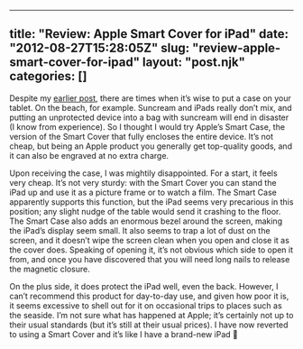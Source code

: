 
---
title: "Review: Apple Smart Cover for iPad"
date: "2012-08-27T15:28:05Z"
slug: "review-apple-smart-cover-for-ipad"
layout: "post.njk"
categories: []
---

Despite my [earlier post](/2012/08/the-cult-of-over-protection/), there are times when it’s wise to put a case on your tablet. On the beach, for example. Suncream and iPads really don’t mix, and putting an unprotected device into a bag with suncream will end in disaster (I know from experience). So I thought I would try Apple’s Smart Case, the version of the Smart Cover that fully encloses the entire device. It’s not cheap, but being an Apple product you generally get top-quality goods, and it can also be engraved at no extra charge.

Upon receiving the case, I was mightily disappointed. For a start, it feels very cheap. It’s not very sturdy: with the Smart Cover you can stand the iPad up and use it as a picture frame or to watch a film. The Smart Case apparently supports this function, but the iPad seems very precarious in this position; any slight nudge of the table would send it crashing to the floor. The Smart Case also adds an enormous bezel around the screen, making the iPad’s display seem small. It also seems to trap a lot of dust on the screen, and it doesn’t wipe the screen clean when you open and close it as the cover does. Speaking of opening it, it’s not obvious which side to open it from, and once you have discovered that you will need long nails to release the magnetic closure.

On the plus side, it does protect the iPad well, even the back. However, I can’t recommend this product for day-to-day use, and given how poor it is, it seems excessive to shell out for it on occasional trips to places such as the seaside. I’m not sure what has happened at Apple; it’s certainly not up to their usual standards (but it’s still at their usual prices). I have now reverted to using a Smart Cover and it’s like I have a brand-new iPad 🙂